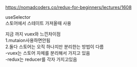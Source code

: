 https://nomadcoders.co/redux-for-beginners/lectures/1608  

useSelector  
스토어에서 스테이트 가져올때 사용  

지금 까지 vuex와 느낀차이점  
1.mutaion사용하면안됨  
2.둘다 스토어는 오직 하나지만 분리한는 방법이 다름  
-vuex는 스토어 자체를 분리해서 가지고 있음  
-redux는 reducer를 각자 가지고있음  